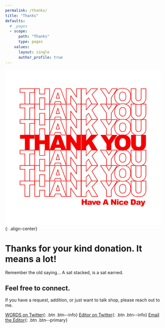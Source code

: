 ```yaml
---
permalink: /thanks/
title: "Thanks"
defaults:
  # _pages
  - scope:
      path: "Thanks"
      type: pages
    values:
      layout: single
      author_profile: true
---
```


![](/assets/images/thankyou.png){: .align-center}

# Thanks for your kind donation. It means a lot!

Remember the old saying... A sat stacked, is a sat earned. 

## Feel free to connect.

If you have a request, addition, or just want to talk shop, please reach out to me.

[<i class="fab fa-twitter"></i> WORDS on Twitter](https://twitter.com/_bitcoinwords){: .btn .btn--info}
[<i class="fab fa-twitter"></i> Editor on Twitter](https://twitter.com/_joerodgers){: .btn .btn--info}
[<i class="fas fa-envelope-open-text"></i> Email the Editor](mailto:bitcoinwords@gmail.com){: .btn .btn--primary}